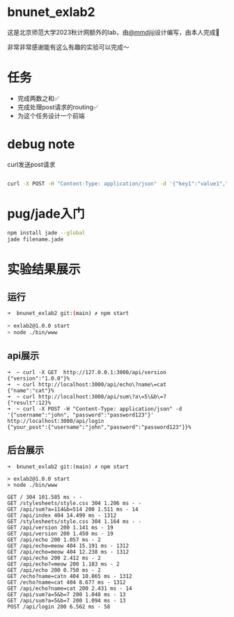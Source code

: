 # bnunet_exlab2

这是北京师范大学2023秋计网额外的lab，由[@mmdjiji](https://github.com/mmdjiji)设计编写，由本人完成🥳

非常非常感谢能有这么有趣的实验可以完成～

# 任务
- 完成两数之和✅
- 完成处理post请求的routing✅
- 为这个任务设计一个前端

# debug note

curl发送post请求
```sh

curl -X POST -H "Content-Type: application/json" -d '{"key1":"value1","key2":"value2"}' http://127.0.0.1:3000/api/login
```

# pug/jade入门

```sh
npm install jade --global
jade filename.jade
```

# 实验结果展示

## 运行

```sh
➜  bnunet_exlab2 git:(main) ✗ npm start

> exlab2@1.0.0 start
> node ./bin/www

```
## api展示

```
➜  ~ curl -X GET  http://127.0.0.1:3000/api/version
{"version":"1.0.0"}%
➜  ~ curl http://localhost:3000/api/echo\?name\=cat
{"name":"cat"}%
➜  ~ curl http://localhost:3000/api/sum\?a\=5\&b\=7
{"result":12}%
➜  ~ curl -X POST -H "Content-Type: application/json" -d '{"username":"john", "password":"password123"}' http://localhost:3000/api/login
{"your_post":{"username":"john","password":"password123"}}%
```

## 后台展示

```
➜  bnunet_exlab2 git:(main) ✗ npm start

> exlab2@1.0.0 start
> node ./bin/www

GET / 304 101.585 ms - -
GET /stylesheets/style.css 304 1.206 ms - -
GET /api/sum?a=114&b=514 200 1.511 ms - 14
GET /api/index 404 14.499 ms - 1312
GET /stylesheets/style.css 304 1.164 ms - -
GET /api/version 200 1.141 ms - 19
GET /api/version 200 1.450 ms - 19
GET /api/echo 200 1.057 ms - 2
GET /api/echo=meow 404 15.191 ms - 1312
GET /api/echo=meow 404 12.238 ms - 1312
GET /api/echo 200 2.412 ms - 2
GET /api/echo?=meow 200 1.183 ms - 2
GET /api/echo 200 0.750 ms - 2
GET /echo?name=catn 404 10.865 ms - 1312
GET /echo?name=cat 404 8.677 ms - 1312
GET /api/echo?name=cat 200 2.431 ms - 14
GET /api/sum?a=5&b=7 200 1.048 ms - 13
GET /api/sum?a=5&b=7 200 1.094 ms - 13
POST /api/login 200 6.562 ms - 58
```